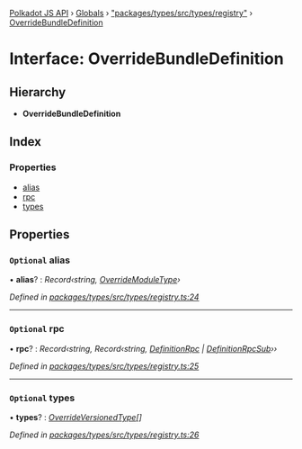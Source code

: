 [Polkadot JS API](../README.md) › [Globals](../globals.md) › ["packages/types/src/types/registry"](../modules/_packages_types_src_types_registry_.md) › [OverrideBundleDefinition](_packages_types_src_types_registry_.overridebundledefinition.md)

# Interface: OverrideBundleDefinition

## Hierarchy

* **OverrideBundleDefinition**

## Index

### Properties

* [alias](_packages_types_src_types_registry_.overridebundledefinition.md#optional-alias)
* [rpc](_packages_types_src_types_registry_.overridebundledefinition.md#optional-rpc)
* [types](_packages_types_src_types_registry_.overridebundledefinition.md#optional-types)

## Properties

### `Optional` alias

• **alias**? : *Record‹string, [OverrideModuleType](../modules/_packages_types_src_types_registry_.md#overridemoduletype)›*

*Defined in [packages/types/src/types/registry.ts:24](https://github.com/polkadot-js/api/blob/73eaa9fe1/packages/types/src/types/registry.ts#L24)*

___

### `Optional` rpc

• **rpc**? : *Record‹string, Record‹string, [DefinitionRpc](_packages_types_src_types_definitions_.definitionrpc.md) | [DefinitionRpcSub](_packages_types_src_types_definitions_.definitionrpcsub.md)››*

*Defined in [packages/types/src/types/registry.ts:25](https://github.com/polkadot-js/api/blob/73eaa9fe1/packages/types/src/types/registry.ts#L25)*

___

### `Optional` types

• **types**? : *[OverrideVersionedType](_packages_types_src_types_registry_.overrideversionedtype.md)[]*

*Defined in [packages/types/src/types/registry.ts:26](https://github.com/polkadot-js/api/blob/73eaa9fe1/packages/types/src/types/registry.ts#L26)*
